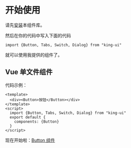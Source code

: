 # 开始使用

请先[安装](#/doc/install)本组件库。

然后在你的代码中写入下面的代码

```import {Button, Tabs, Switch, Dialog} from "king-ui"```

就可以使用我提供的组件了。

## Vue 单文件组件

代码示例：

```
<template>
  <div><Button>按钮</Button></div>
</template>
<script>
  import {Button, Tabs, Switch, Dialog} from "king-ui"
  export default {
    components: {Button}
  }
</script>
```

现在开始啦：[Button 组件](#/doc/button)